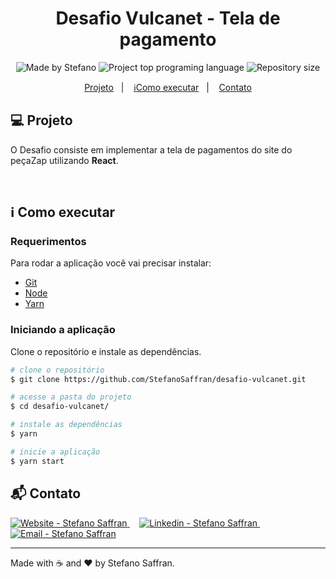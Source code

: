 <h1 align="center">
   Desafio Vulcanet - Tela de pagamento
</h1>

<p align="center">
  <img alt="Made by Stefano" src="https://img.shields.io/badge/made%20by-StefanoSaffran-%20">
  <img alt="Project top programing language" src="https://img.shields.io/github/languages/top/StefanoSaffran/desafio-vulcanet">
  <img alt="Repository size" src="https://img.shields.io/github/repo-size/StefanoSaffran/desafio-vulcanet">
</p>

<p align="center">
  <a href="#computer-projeto">Projeto</a>&nbsp;&nbsp;&nbsp;|&nbsp;&nbsp;&nbsp;
  <a href="#information_source-como-executar">ℹComo executar</a>&nbsp;&nbsp;&nbsp;|&nbsp;&nbsp;&nbsp;
  <a href="#mailbox_with_mail-contato">Contato</a>
</p>

## :computer: Projeto

  O Desafio consiste em implementar a tela de pagamentos do site do peçaZap utilizando **React**.

<br>

## :information_source: Como executar

### Requerimentos

Para rodar a aplicação você vai precisar instalar:
* [Git](https://git-scm.com)
* [Node](https://nodejs.org/)
* [Yarn](https://yarnpkg.com/)


### Iniciando a aplicação
Clone o repositório e instale as dependências.
```bash
# clone o repositório
$ git clone https://github.com/StefanoSaffran/desafio-vulcanet.git

# acesse a pasta do projeto
$ cd desafio-vulcanet/

# instale as dependências
$ yarn

# inicie a aplicação
$ yarn start

```

## :mailbox_with_mail: Contato

<a href="https://stefanosaffran.com" target="_blank" >
  <img alt="Website - Stefano Saffran" src="https://img.shields.io/badge/Website--%23F8952D?style=social">
</a>&nbsp;&nbsp;&nbsp;
<a href="https://www.linkedin.com/in/stefanosaffran/" target="_blank" >
  <img alt="Linkedin - Stefano Saffran" src="https://img.shields.io/badge/Linkedin--%23F8952D?style=social&logo=linkedin">
</a>&nbsp;&nbsp;&nbsp;
<a href="mailto:stefanoas@gmail.com" target="_blank" >
  <img alt="Email - Stefano Saffran" src="https://img.shields.io/badge/Email--%23F8952D?style=social&logo=gmail">
</a>

---

Made with :coffee: and ❤️ by Stefano Saffran.

